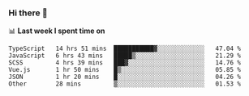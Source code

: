 ### Hi there 👋

<!--
**DBvc/DBvc** is a ✨ _special_ ✨ repository because its `README.md` (this file) appears on your GitHub profile.

Here are some ideas to get you started:

- 🔭 I’m currently working on ...
- 🌱 I’m currently learning ...
- 👯 I’m looking to collaborate on ...
- 🤔 I’m looking for help with ...
- 💬 Ask me about ...
- 📫 How to reach me: ...
- 😄 Pronouns: ...
- ⚡ Fun fact: ...
-->

📊 **Last week I spent time on**
<!--START_SECTION:waka-->

```text
TypeScript   14 hrs 51 mins  ███████████▓░░░░░░░░░░░░░   47.04 %
JavaScript   6 hrs 43 mins   █████▒░░░░░░░░░░░░░░░░░░░   21.29 %
SCSS         4 hrs 39 mins   ███▓░░░░░░░░░░░░░░░░░░░░░   14.76 %
Vue.js       1 hr 50 mins    █▒░░░░░░░░░░░░░░░░░░░░░░░   05.85 %
JSON         1 hr 20 mins    █░░░░░░░░░░░░░░░░░░░░░░░░   04.26 %
Other        28 mins         ▒░░░░░░░░░░░░░░░░░░░░░░░░   01.53 %
```

<!--END_SECTION:waka-->
